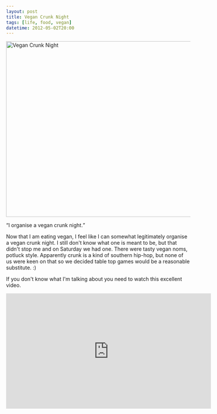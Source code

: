 ```yaml
---
layout: post
title: Vegan Crunk Night
tags: [life, food, vegan]
datetime: 2012-05-02T20:00
---
```


<a href="https://www.flickr.com/photos/58967572@N03/7135620371/" title="Vegan
Crunk Night by mm0hai, on Flickr"><img
src="https://farm8.staticflickr.com/7076/7135620371_13a888b2f4_z.jpg"
width="640" height="480" alt="Vegan Crunk Night"></a>

<q>I organise a vegan crunk night.</q>

Now that I am eating vegan, I feel like I can somewhat legitimately organise a
vegan crunk night. I still don't know what one is meant to be, but that didn't
stop me and on Saturday we had one. There were tasty vegan noms, potluck
style. Apparently crunk is a kind of southern hip-hop, but none of us were
keen on that so we decided table top games would be a reasonable
substitute. :)

If you don't know what I'm talking about you need to watch this excellent
video.

<iframe width="560" height="315"
src="https://www.youtube.com/embed/lVmmYMwFj1I" frameborder="0"
allowfullscreen></iframe>
